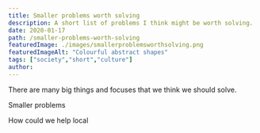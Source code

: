 ```yaml
---
title: Smaller problems worth solving
description: A short list of problems I think might be worth solving.
date: 2020-01-17
path: /smaller-problems-worth-solving
featuredImage: ./images/smallerproblemsworthsolving.png
featuredImageAlt: "Colourful abstract shapes"
tags: ["society","short","culture"]
author:
---
```


There are many big things and focuses that we think we should solve.

Smaller problems

How could we help local
